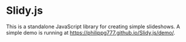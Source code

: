 # Slidy.js
This is a standalone JavaScript library for creating simple slideshows.
A simple demo is running at https://philippg777.github.io/Slidy.js/demo/.
